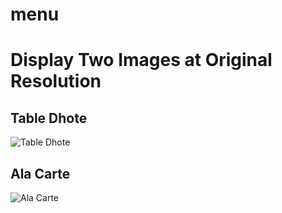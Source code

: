 # menu
# Display Two Images at Original Resolution

## Table Dhote
![Table Dhote](https://imgur.com/5EUWM7j.jpg)

## Ala Carte
![Ala Carte](https://imgur.com/dsrMKuD.png)
